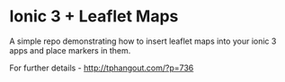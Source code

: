 # Ionic 3 + Leaflet Maps

A simple repo demonstrating how to insert leaflet maps into your ionic 3 apps and place markers in them.

For further details - http://tphangout.com/?p=736

